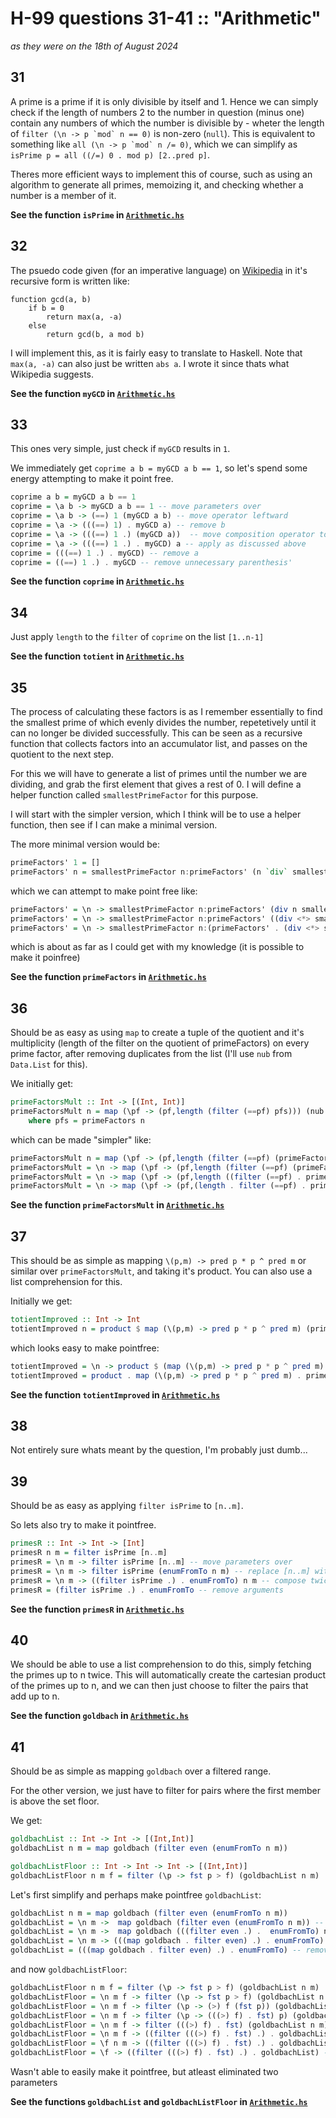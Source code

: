 # H-99 questions 31-41 :: "Arithmetic"
_as they were on the 18th of August 2024_

## 31
A prime is a prime if it is only divisible by itself and 1. Hence we can simply check if the length of numbers 2 to the number in question (minus one) contain any numbers of which the number is divisible by - wheter the length of ``filter (\n -> p `mod` n == 0)`` is non-zero (``null``). This is equivalent to something like ``all (\n -> p `mod` n /= 0)``, which we can simplify as ``isPrime p = all ((/=) 0 . mod p) [2..pred p]``.

Theres more efficient ways to implement this of course, such as using an algorithm to generate all primes, memoizing it, and checking whether a number is a member of it.

**See the function ``isPrime`` in [``Arithmetic.hs``](Arithmetic.hs)**

## 32
The psuedo code given (for an imperative language) on [Wikipedia](https://en.wikipedia.org/wiki/Euclidean_algorithm) in it's recursive form is written like:

```
function gcd(a, b)
    if b = 0
        return max(a, -a) 
    else
        return gcd(b, a mod b)
```
I will implement this, as it is fairly easy to translate to Haskell. Note that ``max(a, -a)`` can also just be written ``abs a``. I wrote it since thats what Wikipedia suggests.

**See the function ``myGCD`` in [``Arithmetic.hs``](Arithmetic.hs)**

## 33
This ones very simple, just check if ``myGCD`` results in ``1``.

We immediately get ``coprime a b = myGCD a b == 1``, so let's spend some energy attempting to make it point free.

```haskell
coprime a b = myGCD a b == 1
coprime = \a b -> myGCD a b == 1 -- move parameters over
coprime = \a b -> (==) 1 (myGCD a b) -- move operator leftward
coprime = \a -> (((==) 1) . myGCD a) -- remove b
coprime = \a -> (((==) 1 .) (myGCD a))  -- move composition operator to (==) 1, turning it from a function of type Int -> Bool to (Int -> Int) -> Int -> Bool (not exact). To remove a we need to make it's type into (Int -> Int -> Int) -> Int -> Bool, which we can do by composing again
coprime = \a -> (((==) 1 .) . myGCD) a -- apply as discussed above
coprime = (((==) 1 .) . myGCD) -- remove a
coprime = ((==) 1 .) . myGCD -- remove unnecessary parenthesis'
```

**See the function ``coprime`` in [``Arithmetic.hs``](Arithmetic.hs)**

## 34
Just apply ``length`` to the ``filter`` of ``coprime`` on the list ``[1..n-1]``

**See the function ``totient`` in [``Arithmetic.hs``](Arithmetic.hs)**

## 35
The process of calculating these factors is as I remember essentially to find the smallest prime of which evenly divides the number, repetetively until it can no longer be divided successfully. This can be seen as a recursive function that collects factors into an accumulator list, and passes on the quotient to the next step. 

For this we will have to generate a list of primes until the number we are dividing, and grab the first element that gives a rest of 0. I will define a helper function called ``smallestPrimeFactor`` for this purpose.

I will start with the simpler version, which I think will be to use a helper function, then see if I can make a minimal version.

The more minimal version would be:
```haskell
primeFactors' 1 = []
primeFactors' n = smallestPrimeFactor n:primeFactors' (n `div` smallestPrimeFactor n)
```
which we can attempt to make point free like:
```haskell
primeFactors' = \n -> smallestPrimeFactor n:primeFactors' (div n smallestPrimeFactor n) -- move parameter over, and move div over
primeFactors' = \n -> smallestPrimeFactor n:primeFactors' ((div <*> smallestPrimeFactor) n) -- "pass on n"
primeFactors' = \n -> smallestPrimeFactor n:(primeFactors' . (div <*> smallestPrimeFactor)) n -- compose primeFactors
```
which is about as far as I could get with my knowledge (it is possible to make it poinfree)

**See the function ``primeFactors`` in [``Arithmetic.hs``](Arithmetic.hs)**

## 36
Should be as easy as using ``map`` to create a tuple of the quotient and it's multiplicity (length of the filter on the quotient of primeFactors) on every prime factor, after removing duplicates from the list (I'll use ``nub`` from ``Data.List`` for this).

We initially get:

```haskell
primeFactorsMult :: Int -> [(Int, Int)]
primeFactorsMult n = map (\pf -> (pf,length (filter (==pf) pfs))) (nub pfs)
    where pfs = primeFactors n
```

which can be made "simpler" like:

```haskell
primeFactorsMult n = map (\pf -> (pf,length (filter (==pf) (primeFactors n)))) (nub (primeFactors n)) -- remove where to make code easier to reduce
primeFactorsMult = \n -> map (\pf -> (pf,length (filter (==pf) (primeFactors n)))) (nub (primeFactors n)) -- move parameters over
primeFactorsMult = \n -> map (\pf -> (pf,length ((filter (==pf) . primeFactors) n))) ((nub . primeFactors) n) -- compose nub with primeFactors, same for filter
primeFactorsMult = \n -> map (\pf -> (pf,(length . filter (==pf) . primeFactors) n)) ((nub . primeFactors) n) -- compose length with filter blob
```

**See the function ``primeFactorsMult`` in [``Arithmetic.hs``](Arithmetic.hs)**

## 37

This should be as simple as mapping ``\(p,m) -> pred p * p ^ pred m`` or similar over ``primeFactorsMult``, and taking it's product. You can also use a list comprehension for this.

Initially we get:
```haskell
totientImproved :: Int -> Int
totientImproved n = product $ map (\(p,m) -> pred p * p ^ pred m) (primeFactorsMult n)
```
which looks easy to make pointfree:
```haskell
totientImproved = \n -> product $ (map (\(p,m) -> pred p * p ^ pred m) . primeFactorsMult) n -- move n over, and compose map with the pfMult function
totientImproved = product . map (\(p,m) -> pred p * p ^ pred m) . primeFactorsMult -- remove n by also composing product with the rest
```

**See the function ``totientImproved`` in [``Arithmetic.hs``](Arithmetic.hs)**

## 38
Not entirely sure whats meant by the question, I'm probably just dumb...

## 39
Should be as easy as applying ``filter isPrime`` to ``[n..m]``.

So lets also try to make it pointfree. 
```haskell
primesR :: Int -> Int -> [Int]
primesR n m = filter isPrime [n..m]
primesR = \n m -> filter isPrime [n..m] -- move parameters over
primesR = \n m -> filter isPrime (enumFromTo n m) -- replace [n..m] with the function equivalent enumFromTo
primesR = \n m -> ((filter isPrime .) . enumFromTo) n m -- compose twice to handle both arguments
primesR = (filter isPrime .) . enumFromTo -- remove arguments
```

**See the function ``primesR`` in [``Arithmetic.hs``](Arithmetic.hs)**

## 40
We should be able to use a list comprehension to do this, simply fetching the primes up to n twice. This will automatically create the cartesian product of the primes up to n, and we can then just choose to filter the pairs that add up to n.

**See the function ``goldbach`` in [``Arithmetic.hs``](Arithmetic.hs)**

## 41
Should be as simple as mapping ``goldbach`` over a filtered range.

For the other version, we just have to filter for pairs where the first member is above the set floor.

We get:
```haskell
goldbachList :: Int -> Int -> [(Int,Int)]
goldbachList n m = map goldbach (filter even (enumFromTo n m))

goldbachListFloor :: Int -> Int -> Int -> [(Int,Int)]
goldbachListFloor n m f = filter (\p -> fst p > f) (goldbachList n m)
```

Let's first simplify and perhaps make pointfree ``goldbachList``:
```haskell
goldbachList n m = map goldbach (filter even (enumFromTo n m))
goldbachList = \n m ->  map goldbach (filter even (enumFromTo n m)) -- move arguments
goldbachList = \n m ->  map goldbach (((filter even .) .  enumFromTo) n m) -- replace with composition
goldbachList = \n m -> (((map goldbach . filter even) .) . enumFromTo) n m -- compose further
goldbachList = (((map goldbach . filter even) .) . enumFromTo) -- remove arguments
```
and now ``goldbachListFloor``:
```haskell
goldbachListFloor n m f = filter (\p -> fst p > f) (goldbachList n m)
goldbachListFloor = \n m f -> filter (\p -> fst p > f) (goldbachList n m) -- move arguments
goldbachListFloor = \n m f -> filter (\p -> (>) f (fst p)) (goldbachList n m) -- flip comparator and make it a function
goldbachListFloor = \n m f -> filter (\p -> (((>) f) . fst) p) (goldbachList n m) -- partially apply f on >, and compose it with first
goldbachListFloor = \n m f -> filter (((>) f) . fst) (goldbachList n m) -- remove p
goldbachListFloor = \n m f -> ((filter (((>) f) . fst) .) . goldbachList) n m -- compose filter with goldbachList
goldbachListFloor = \f n m -> ((filter (((>) f) . fst) .) . goldbachList) n m -- change order of arguments, because it makes it easier
goldbachListFloor = \f -> ((filter (((>) f) . fst) .) . goldbachList) -- remove n and m
```
Wasn't able to easily make it pointfree, but atleast eliminated two parameters

**See the functions ``goldbachList`` and ``goldbachListFloor`` in [``Arithmetic.hs``](Arithmetic.hs)**